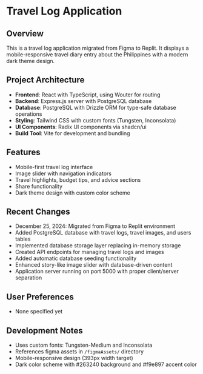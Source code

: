 # Travel Log Application

## Overview
This is a travel log application migrated from Figma to Replit. It displays a mobile-responsive travel diary entry about the Philippines with a modern dark theme design.

## Project Architecture
- **Frontend**: React with TypeScript, using Wouter for routing
- **Backend**: Express.js server with PostgreSQL database
- **Database**: PostgreSQL with Drizzle ORM for type-safe database operations
- **Styling**: Tailwind CSS with custom fonts (Tungsten, Inconsolata)
- **UI Components**: Radix UI components via shadcn/ui
- **Build Tool**: Vite for development and bundling

## Features
- Mobile-first travel log interface
- Image slider with navigation indicators
- Travel highlights, budget tips, and advice sections
- Share functionality
- Dark theme design with custom color scheme

## Recent Changes
- December 25, 2024: Migrated from Figma to Replit environment
- Added PostgreSQL database with travel logs, travel images, and users tables
- Implemented database storage layer replacing in-memory storage
- Created API endpoints for managing travel logs and images
- Added automatic database seeding functionality
- Enhanced story-like image slider with database-driven content
- Application server running on port 5000 with proper client/server separation

## User Preferences
- None specified yet

## Development Notes
- Uses custom fonts: Tungsten-Medium and Inconsolata
- References figma assets in `/figmaAssets/` directory
- Mobile-responsive design (393px width target)
- Dark color scheme with #263240 background and #f9e897 accent color